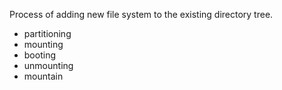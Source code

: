 Process of adding new file system to the existing directory tree.

* partitioning
* mounting
* booting
* unmounting
* mountain
